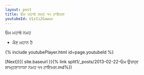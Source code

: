 ```yaml
---
layout: post
title: ਓਮ ਮਹਾਥੇ ਨਮਹ ੧੧ ਟਾਇਮਸ
youtubeId: U1zIi2Gawuc
---
```

 
 
 ਓਮ ਮਹਾਥੇ ਨਮਹ  
 
 -  ਕੌਣ ਮਹਾਨ ਹੈ 
 
  
 
  
 
 
 
 
 
 


{% include youtubePlayer.html id=page.youtubeId %}
 
[Next]({{ site.baseurl }}{% link  split1/_posts/2013-02-22-ਓਮ ਉਰਧ੍ਵ ਸਾਮ੍ਹਣਾਨਾਯਾ ਨਮਹ ੧੧ ਟਾਇਮਸ.md%})
 
